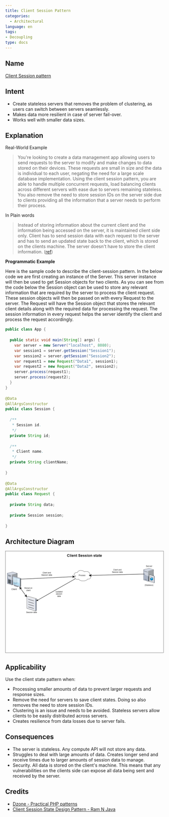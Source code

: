 ```yaml
---
title: Client Session Pattern
categories:
  - Architectural
language: en
tags:
- Decoupling
type: docs
---
```


## Name

[Client Session pattern](https://dzone.com/articles/practical-php-patterns/practical-php-patterns-client)

## Intent

- Create stateless servers that removes the problem of clustering, as users can switch between servers seamlessly.
- Makes data more resilient in case of server fail-over.
- Works well with smaller data sizes.

## Explanation

Real-World Example

> You're looking to create a data management app allowing users to send requests to the server to 
> modify and make changes to data stored on their devices. These requests are small in size and the 
> data is individual to each user, negating the need for a large scale database implementation. 
> Using the client session pattern, you are able to handle multiple concurrent requests, load 
> balancing clients across different servers with ease due to servers remaining stateless. You also 
> remove the need to store session IDs on the server side due to clients providing all the 
> information that a server needs to perform their process.

In Plain words

> Instead of storing information about the current client and the information being accessed on the 
> server, it is maintained client side only. Client has to send session data with each request to 
> the server and has to send an updated state back to the client, which is stored on the clients 
> machine. The server doesn't have to store the client information.
> ([ref](https://dzone.com/articles/practical-php-patterns/practical-php-patterns-client))

**Programmatic Example**

Here is the sample code to describe the client-session pattern. In the below code we are first 
creating an instance of the Server. This server instance will then be used to get Session objects 
for two clients. As you can see from the code below the Session object can be used to store any 
relevant information that are required by the server to process the client request. These session 
objects will then be passed on with every Request to the server. The Request will have the Session 
object that stores the relevant client details along with the required data for processing the 
request. The session information in every request helps the server identify the client and process 
the request accordingly. 

```java
public class App {

  public static void main(String[] args) {
    var server = new Server("localhost", 8080);
    var session1 = server.getSession("Session1");
    var session2 = server.getSession("Session2");
    var request1 = new Request("Data1", session1);
    var request2 = new Request("Data2", session2);
    server.process(request1);
    server.process(request2);
  }
}

@Data
@AllArgsConstructor
public class Session {

  /**
   * Session id.
   */
  private String id;

  /**
   * Client name.
   */
  private String clientName;

}

@Data
@AllArgsConstructor
public class Request {

  private String data;

  private Session session;

}
```

## Architecture Diagram

![alt text](etc/session_state_pattern.png "Session State Pattern")

## Applicability

Use the client state pattern when:

- Processing smaller amounts of data to prevent larger requests and response sizes.
- Remove the need for servers to save client states. Doing so also removes the need to store session IDs.
- Clustering is an issue and needs to be avoided. Stateless servers allow clients to be easily distributed across servers.
- Creates resilience from data losses due to server fails.

## Consequences

- The server is stateless. Any compute API will not store any data.
- Struggles to deal with large amounts of data. Creates longer send and receive times due to larger amounts of session data to manage.
- Security. All data is stored on the client's machine. This means that any vulnerabilities on the clients side can expose all data being sent and received by the server.


## Credits

- [Dzone - Practical PHP patterns](https://dzone.com/articles/practical-php-patterns/practical-php-patterns-client)
- [Client Session State Design Pattern - Ram N Java](https://www.youtube.com/watch?v=ycOSj9g41pc)
